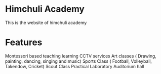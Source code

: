 # Himchuli Academy
This is the website of himchuli academy


# Features 
Montessori based teaching learning
CCTV services
Art classes ( Drawing, painting, dancing, singing and music)
Sports Class ( Football, Volleyball, Takendow, Cricket)
Scout Class
Practical Laboratory
Auditorium hall
